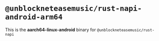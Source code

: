 # `@unblockneteasemusic/rust-napi-android-arm64`

This is the **aarch64-linux-android** binary for `@unblockneteasemusic/rust-napi`
